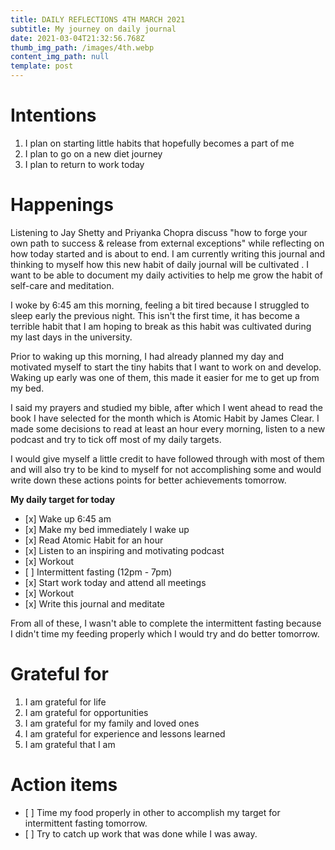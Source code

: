 ```yaml
---
title: DAILY REFLECTIONS 4TH MARCH 2021
subtitle: My journey on daily journal
date: 2021-03-04T21:32:56.768Z
thumb_img_path: /images/4th.webp
content_img_path: null
template: post
---
```

# Intentions

1. I plan on starting little habits that hopefully becomes a part of me
2. I plan to go on a new diet journey
3. I plan to return to work today

# Happenings

Listening to Jay Shetty and Priyanka Chopra discuss "how to forge your own path to success & release from external exceptions" while reflecting on how today started and is about to end. I am currently writing this journal and thinking to myself how this new habit of daily journal will be cultivated . I want to be able to document my daily activities to help me grow the habit of self-care and meditation.

I woke by 6:45 am this morning, feeling a bit tired because I struggled to sleep early the previous night. This isn't the first time, it has become a terrible habit that I am hoping to break as this habit was cultivated during my last days in the university.

Prior to waking up this morning, I had already planned my day and motivated myself to start the tiny habits that I want to work on and develop. Waking up early was one of them, this made it easier for me to get up from my bed.

I said my prayers and studied my bible, after which I went ahead to read the book I have selected for the month which is Atomic Habit by James Clear. I made some decisions to read at least an hour every morning, listen to a new podcast and try to tick off most of my daily targets.

I would give myself a little credit to have followed through with most of them and will also try to be kind to myself for not accomplishing some and would write down these actions points for better achievements tomorrow.

**My daily target for today**

* \[x] Wake up 6:45 am
* \[x] Make my bed immediately I wake up
* \[x] Read Atomic Habit for an hour
* \[x] Listen to an inspiring and motivating podcast
* \[x] Workout
* \[ ] Intermittent fasting (12pm - 7pm)
* \[x] Start work today and attend all meetings
* \[x] Workout
* \[x] Write this journal and meditate

From all of these, I wasn't able to complete the intermittent fasting because I didn't time my feeding properly which I would try and do better tomorrow.

# Grateful for

1. I am grateful for life
2. I am grateful for opportunities
3. I am grateful for my family and loved ones
4. I am grateful for experience and lessons learned
5. I am grateful that I am

# Action items

* \[ ] Time my food properly in other to accomplish my target for intermittent fasting tomorrow.
* \[ ] Try to catch up work that was done while I was away.